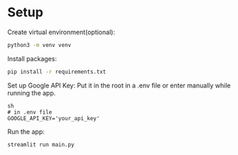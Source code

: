 # Setup
Create virtual environment(optional):
```sh
python3 -m venv venv
```
Install packages:
```sh
pip install -r requirements.txt
```
Set up Google API Key:
Put it in the root in a .env file or enter manually while running the app.
```
sh
# in .env file
GOOGLE_API_KEY='your_api_key'
```
Run the app:
```sh
streamlit run main.py
```
